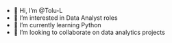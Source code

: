 - 👋 Hi, I’m @Tolu-L
- 👀 I’m interested in Data Analyst roles
- 🌱 I’m currently learning Python
- 💞️ I’m looking to collaborate on data analytics projects

<!---
Tolu-L/Tolu-L is a ✨ special ✨ repository because its `README.md` (this file) appears on your GitHub profile.
You can click the Preview link to take a look at your changes.
--->
